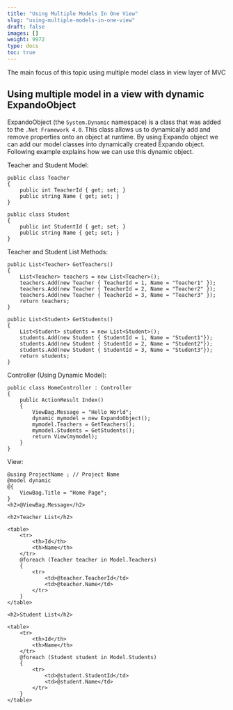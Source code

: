 ```yaml
---
title: "Using Multiple Models In One View"
slug: "using-multiple-models-in-one-view"
draft: false
images: []
weight: 9972
type: docs
toc: true
---
```


The main focus of this topic using multiple model class in view layer of MVC

## Using multiple model in a view with dynamic ExpandoObject
ExpandoObject (the `System.Dynamic` namespace) is a class that was added to the `.Net Framework 4.0`. This class allows us to dynamically add and remove properties onto an object at runtime. By using Expando object we can add our model classes into dynamically created Expando object. Following example explains how we can use this dynamic object.

Teacher and Student Model:

    public class Teacher  
    {  
        public int TeacherId { get; set; }    
        public string Name { get; set; }  
    } 
    
    public class Student  
    {  
        public int StudentId { get; set; }  
        public string Name { get; set; }  
    }

Teacher and Student List Methods:

    public List<Teacher> GetTeachers()  
    {  
        List<Teacher> teachers = new List<Teacher>();  
        teachers.Add(new Teacher { TeacherId = 1, Name = "Teacher1" });  
        teachers.Add(new Teacher { TeacherId = 2, Name = "Teacher2" });  
        teachers.Add(new Teacher { TeacherId = 3, Name = "Teacher3" });  
        return teachers;  
    }   
    
    public List<Student> GetStudents()  
    {  
        List<Student> students = new List<Student>();  
        students.Add(new Student { StudentId = 1, Name = "Student1"});  
        students.Add(new Student { StudentId = 2, Name = "Student2"});  
        students.Add(new Student { StudentId = 3, Name = "Student3"});  
        return students;  
    }
Controller (Using Dynamic Model):

    public class HomeController : Controller  
    {  
        public ActionResult Index()  
        {  
            ViewBag.Message = "Hello World";  
            dynamic mymodel = new ExpandoObject();  
            mymodel.Teachers = GetTeachers();  
            mymodel.Students = GetStudents();  
            return View(mymodel);  
        }  
    }
View:

    @using ProjectName ; // Project Name  
    @model dynamic  
    @{  
        ViewBag.Title = "Home Page";  
    }  
    <h2>@ViewBag.Message</h2>  
    
    <h2>Teacher List</h2>  
    
    <table>  
        <tr>  
            <th>Id</th>    
            <th>Name</th>  
        </tr>  
        @foreach (Teacher teacher in Model.Teachers)  
        {  
            <tr>  
                <td>@teacher.TeacherId</td>  
                <td>@teacher.Name</td>  
            </tr>  
        }  
    </table>  
    
    <h2>Student List</h2>  
    
    <table>  
        <tr>  
            <th>Id</th>  
            <th>Name</th>  
        </tr>  
        @foreach (Student student in Model.Students)  
        {  
            <tr>  
                <td>@student.StudentId</td>   
                <td>@student.Name</td>  
            </tr>  
        }  
    </table> 

 

